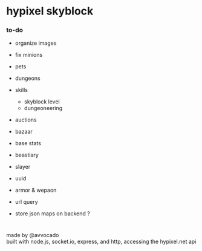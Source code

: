 # hypixel skyblock

### to-do

- organize images
- fix minions
- pets
- dungeons
- skills
  - skyblock level
  - dungeoneering

- auctions
- bazaar


- base stats
- beastiary
- slayer
- uuid
- armor & wepaon
- url query

- store json maps on backend ?
#

#

made by @avvocado
<br>
built with node.js, socket.io, express, and http, accessing the hypixel.net api

